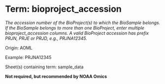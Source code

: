 # Term: bioproject_accession

*The accession number of the BioProject(s) to which the BioSample belongs. If the BioSample belongs to more than one BioProject, enter multiple bioproject_accession columns. A valid BioProject accession has prefix PRJN, PRJE or PRJD, e.g., PRJNA12345.*

Origin: AOML

Example: PRJNA12345

Sheet(s) containing term: sample_data

**Not required, but recommended by NOAA Omics**